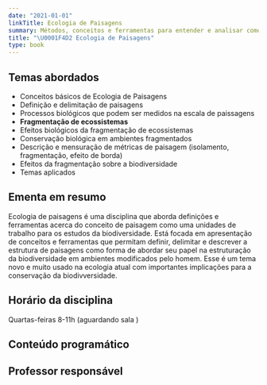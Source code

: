 ```yaml
---
date: "2021-01-01"
linkTitle: Ecologia de Paisagens
summary: Métodos, conceitos e ferramentas para entender e analisar como os diversos elementos da paisagem influenciam na persistência da biodiversidade
title: "\U0001F4D2 Ecologia de Paisagens"
type: book
---
```



## Temas abordados

- Conceitos básicos de Ecologia de Paisagens
- Definição e delimitação de paisagens
- Processos biológicos que podem ser medidos na escala de paissagens
- **Fragmentação de ecossistemas**
- Efeitos biológicos da fragmentação de ecossistemas
- Conservação biológica em ambientes fragmentados
- Descrição e mensuração de métricas de paisagem (isolamento, fragmentação, efeito de borda)
- Efeitos da fragmentação sobre a biodiversidade
- Temas aplicados

## Ementa em resumo

Ecologia de paisagens é uma disciplina que aborda definições e ferramentas acerca do conceito de paisagem como uma unidades de trabalho para os estudos da biodiversidade. Está focada em apresentação de conceitos e ferramentas que permitam definir, delimitar e descrever a estrutura de paisagens como forma de abordar seu papel na estruturação da biodiversidade em ambientes modificados pelo homem. Esse é um tema novo e muito usado na ecologia atual com importantes implicações para a conservação da biodivversidade.

## Horário da disciplina

Quartas-feiras 8-11h (aguardando sala )

## Conteúdo programático


## Professor responsável


